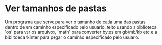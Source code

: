 # Ver tamanhos de pastas
Um programa que serve para ver o tamanho de cada uma das pastas dentro de um caminho especificado pelo usuario, feito usando a biblioteca 'os' para ver os arquivos, 'math' para converter bytes em gb/mb/kb etc e a biblitoeca tkinter para pegar o caminho especificado pelo usuario.
